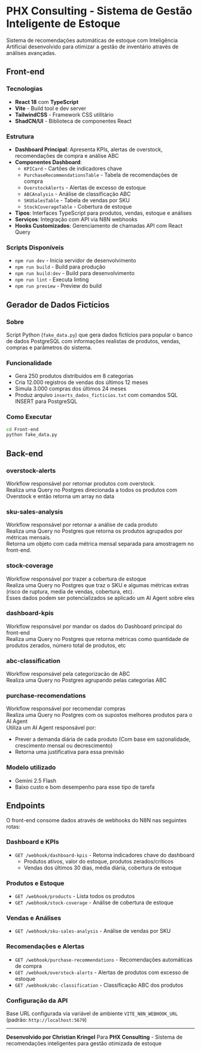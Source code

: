 # PHX Consulting - Sistema de Gestão Inteligente de Estoque

Sistema de recomendações automáticas de estoque com Inteligência Artificial desenvolvido para otimizar a gestão de inventário através de análises avançadas.

## Front-end

### Tecnologias
- **React 18** com **TypeScript**
- **Vite** - Build tool e dev server
- **TailwindCSS** - Framework CSS utilitário
- **ShadCN/UI** - Biblioteca de componentes React

### Estrutura
- **Dashboard Principal**: Apresenta KPIs, alertas de overstock, recomendações de compra e análise ABC
- **Componentes Dashboard**:
  - `KPICard` - Cartões de indicadores chave
  - `PurchaseRecommendationsTable` - Tabela de recomendações de compra
  - `OverstockAlerts` - Alertas de excesso de estoque
  - `ABCAnalysis` - Análise de classificação ABC
  - `SKUSalesTable` - Tabela de vendas por SKU
  - `StockCoverageTable` - Cobertura de estoque
- **Tipos**: Interfaces TypeScript para produtos, vendas, estoque e análises
- **Serviços**: Integração com API via N8N webhooks
- **Hooks Customizados**: Gerenciamento de chamadas API com React Query

### Scripts Disponíveis
- `npm run dev` - Inicia servidor de desenvolvimento
- `npm run build` - Build para produção
- `npm run build:dev` - Build para desenvolvimento
- `npm run lint` - Executa linting
- `npm run preview` - Preview do build

## Gerador de Dados Fictícios

### Sobre
Script Python (`fake_data.py`) que gera dados fictícios para popular o banco de dados PostgreSQL com informações realistas de produtos, vendas, compras e parâmetros do sistema.

### Funcionalidade
- Gera 250 produtos distribuídos em 8 categorias
- Cria 12.000 registros de vendas dos últimos 12 meses
- Simula 3.000 compras dos últimos 24 meses
- Produz arquivo `inserts_dados_ficticios.txt` com comandos SQL INSERT para PostgreSQL

### Como Executar
```bash
cd Front-end
python fake_data.py
```

## Back-end
### overstock-alerts
Workflow responsável por retornar produtos com overstock. <br>
Realiza uma Query no Postgres direcionada a todos os produtos com Overstock e então retorna um array no data

### sku-sales-analysis
Workflow responsável por retornar a análise de cada produto <br>
Realiza uma Query no Postgres que retorna os produtos agrupados por métricas mensais. <br>
Retorna um objeto com cada métrica mensal separada para amostragem no front-end.

### stock-coverage
Workflow responsável por trazer a cobertura de estoque <br>
Realiza uma Query no Postgres que traz o SKU e algumas métricas extras (risco de ruptura, media de vendas, cobertura, etc). <br>
Esses dados podem ser potencializados se aplicado um AI Agent sobre eles <br>

### dashboard-kpis
Workflow responsável por mandar os dados do Dashboard principal do front-end <br>
Realiza uma Query no Postgres que retorna métricas como quantidade de produtos zerados, número total de produtos, etc


### abc-classification
Workflow responsável pela categorizacão de ABC <br>
Realiza uma Query no Postgres agrupando pelas categorias ABC 

### purchase-recomendations
Workflow responsável por recomendar compras <br>
Realiza uma Query no Postgres com os supostos melhores produtos para o AI Agent <br>
Utiliza um AI Agent responsável por: 
- Prever a demanda diária de cada produto (Com base em sazonalidade, crescimento mensal ou decrescimento)
- Retorna uma justificativa para essa previsão <br>

### Modelo utilizado
- Gemini 2.5 Flash <br>
- Baixo custo e bom desempenho para esse tipo de tarefa

## Endpoints

O front-end consome dados através de webhooks do N8N nas seguintes rotas:

### Dashboard e KPIs
- `GET /webhook/dashboard-kpis` - Retorna indicadores chave do dashboard
  - Produtos ativos, valor do estoque, produtos zerados/críticos
  - Vendas dos últimos 30 dias, média diária, cobertura de estoque

### Produtos e Estoque
- `GET /webhook/products` - Lista todos os produtos
- `GET /webhook/stock-coverage` - Análise de cobertura de estoque

### Vendas e Análises
- `GET /webhook/sku-sales-analysis` - Análise de vendas por SKU

### Recomendações e Alertas
- `GET /webhook/purchase-recommendations` - Recomendações automáticas de compra
- `GET /webhook/overstock-alerts` - Alertas de produtos com excesso de estoque
- `GET /webhook/abc-classification` - Classificação ABC dos produtos

### Configuração da API
Base URL configurada via variável de ambiente `VITE_N8N_WEBHOOK_URL` (padrão: `http://localhost:5679`)

---

**Desenvolvido por Christian Kringel** Para **PHX Consulting** - Sistema de recomendações inteligentes para gestão otimizada de estoque

